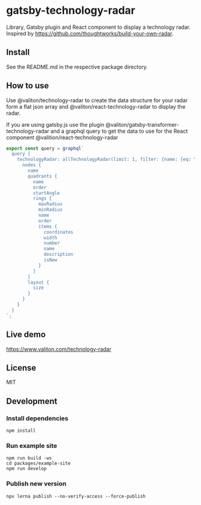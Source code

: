 # gatsby-technology-radar

Library, Gatsby plugin and React component to display a technology radar. Inspired by https://github.com/thoughtworks/build-your-own-radar.

## Install

See the README.md in the respective package directory.

## How to use

Use @valiton/technology-radar to create the data structure for your radar form a flat json array and @valiton/react-technology-radar
to display the radar.

If you are using gatsby.js use the plugin @valiton/gatsby-transformer-technology-radar and a graphql query to get the data
to use for the React component @valition/react-technology-radar

```javascript
export const query = graphql`
  query {
    technologyRadar: allTechnologyRadar(limit: 1, filter: {name: {eq: "Valiton Technology Radar"}}) {
      nodes {
        name
        quadrants {
          name
          order
          startAngle
          rings {
            maxRadius
            minRadius
            name
            order
            items {
              coordinates
              width
              number
              name
              description
              isNew
            }
          }
        }
        layout {
          size
        }
      }
    }
  }
`;
```

## Live demo

https://www.valiton.com/technology-radar

## License

MIT

## Development

### Install dependencies

```shell
npm install
```

### Run example site
```shell
npm run build -ws
cd packages/example-site
npm run develop
```

### Publish new version

```shell
npx lerna publish --no-verify-access --force-publish
```
